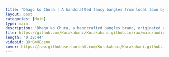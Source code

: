 ```yaml
---
title: "Dhago ko Chura | A handcrafted fancy bangles from local town by Barsha Manandhar | Episode 9"
layout: post
categories: [Main]
type: main
description: "Dhago ko Chura, a handcrafted bangles brand, originated as a family venture in 2019. Over time, it has evolved into a widely recognized and favored cosmetic across the country. The brand provides an array of designs, catering specifically to women, especially brides, seeking distinctive options for their weddings.<br><br>#manandhars_designs_for_you💕<br>#madeinnepal #startup<br>#kurakahani<br>#kura #kahani <br>#kurakani #podcast #fyp <br><br>Find Dhago ko Chura at:<br>Facebook:https://www.facebook.com/dhago.ko.chura/<br>Instagram:https://www.instagram.com/dhago.ko.chura_/<br><br>Find Kurakahani at:<br>Instagram:https://www.instagram.com/kurakahani/"
file: https://github.com/Kurakahani/Kurakahani.github.io/raw/main/audio_files/Q9rGmHEceno.m4a
length: "0:38:44"
videoid: Q9rGmHEceno
cover: https://raw.githubusercontent.com/Kurakahani/Kurakahani.github.io/main/images/Q9rGmHEceno.jpg
---
```

